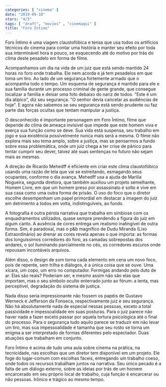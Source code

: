 ```yaml
---
categories: [ "cinema" ]
date: "2019-09-18"
stars: "4/5"
tags: [ "draft", "movies" , "cinemaqui" ]
title: "Foro Íntimo"
---
```

Foro Íntimo é uma viagem claustofóbica e tensa que usa todos os
artifícios técnicos do cinema para contar uma história e manter seu
efeito por toda sua interminável hora e pouco, se esquecendo até do
motivo por trás do clima deste pesadelo em forma de filme.

Acompanhamos um dia na vida de um juiz que está sendo mantido 24 horas
no foro onde trabalha. Ele nem acorda e já tem pesadelos em que toma um
tiro. Ao lado de um segurança fortemente armado que o acompanha todo
o tempo. Um esquema de segurança é mantido para ele e sua família
durante um processo criminal de gente grande, que consegue localizar a
família e deixar uma foto debaixo do nariz de todos. "Este é um dia
atípico", diz seu segurança. "O senhor devia cancelar as audiências
de hoje". E agora não sabemos se seu segurança está sendo prudente
ou faz parte das forças ocultas que tentam manipular a justiça.

O desconhecido é importante personagem em Foro Íntimo, filme que depende
do clima de ameaça invisível que impede que este homem viva e exerça
sua função como se deve. Sua vida está suspensa, seu trabalho em jogo
e sua existência possivelmente nunca mais será a mesma. O filme não
explora mais seu tema amplo, sobre a justiça, mas se pensarmos a fundo
sobre essa problemática, onde um juiz chega a ter crise de pânico
para tentar cumprir seu dever, talvez até suas sentenças no futuro
não sejam mais as mesmas.

A direção de Ricardo Mehedff é eficiente em criar este clima
claustofóbico usando uma razão de tela que vai se estreitando, esmagando
seus ocupantes, conforme o dia avança. Mehedff usa a ajuda de Marilia
Nogueira, segunda diretora, que também auxiliou um projeto semelhante,
Homem Livre, em que um homem preso por assassinato é solto e vive em
sua casa como uma outra forma de prisão. O uso do foco que o diretor
escolhe desempenham um papel primordial em destacar a imagem do juiz em
detrimento a todos em volta, indistinguíveis, ao fundo.

A fotografia é outra pérola narrativa que trabalha em simbiose com
os enquadramentos utilizados, quase sempre prendendo a figura do juiz
em algum canto. A ausência de cores entrega um realismo inatingível
de outra forma. Sim, é paradoxal, mas o p&b magnífico de Dudu Miranda
(Lixo Extraordinário) ao drenar as cores revela apenas o que importa:
as formas dos longuíssimos corredores do foro, as camadas sobrepostas
dos andares, o sol iluminando parcialmente no céu, os corredores escuros
onde repousam incontáveis arquivos.

Além disso, o design de som torna cada elemento em cena um novo foco,
pois de repente, sem trilha e diálogos, é a única coisa que se
ouve. Uma xícara, um copo, um erro no computador. Formigas andando
pelo duto de ar. Elas são reais? Poderiam ser, e mesmo assim não são
elas que importam, mas o seu símbolo oculto enterrado junto ao fórum:
a lenta, mas perceptível, degradação do sistema de justiça.

Nada disso seria impressionante não fossem os papéis de Gustavo Werneck
e Jefferson da Fonseca, respectivamente juiz e seu segurança. Não há
absolutamente nada de especial nessas pessoas, exceto a total passividade
e impessoalidade em suas posturas. Para o juiz parece não haver nada
a fazer exceto passar por aquela tortura psicológica até o final
do processo. Para o segurança tudo aquilo parece se traduzir em não
levar um tiro, mas sua impessoalidade é tamanha que seu rosto se torna
um enigma a ser interpretado de formas diferentes pelo espectador. Duas
atuações que trabalham em conjunto.

Foro Íntimo é acima de tudo uma aula sobre cinema na prática,
na tecnicidade, nas escolhas que um diretor tem disponível em um
projeto. Ele foge do lugar-comum com escolhas fáceis, entregando um
trabalho coeso, onde todos os recursos trabalham juntos na narrativa. Seu
único pecado é a falta de um diálogo externo, sobre as ideias por trás
de um homem encarcerado em seu próprio local de trabalho, cuja função
é encarcerar ou não pessoas. Irônico e trágico ao mesmo tempo.
